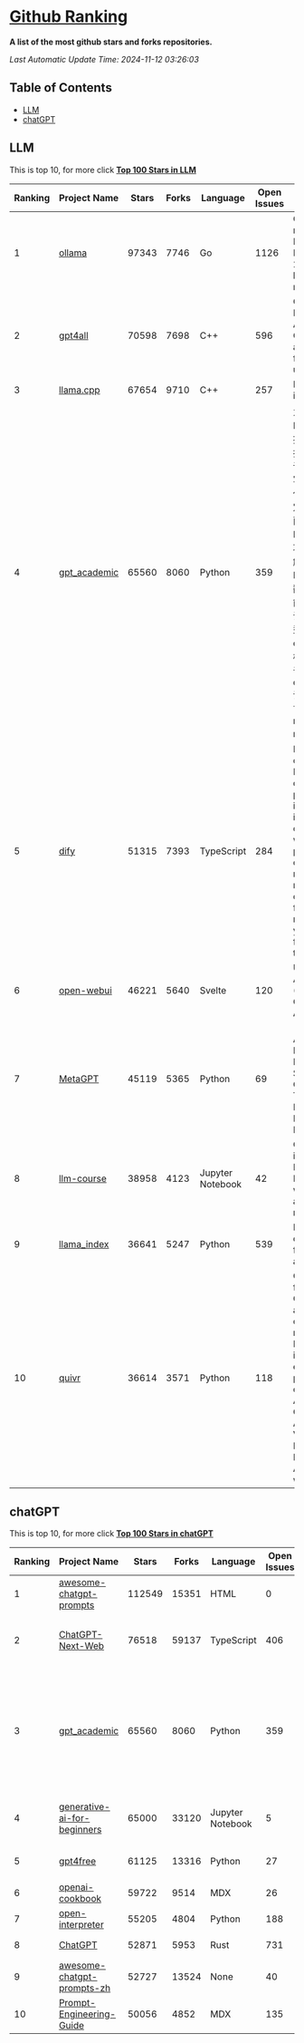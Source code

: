 [Github Ranking](./README.md)
==========

**A list of the most github stars and forks repositories.**

*Last Automatic Update Time: 2024-11-12 03:26:03*

## Table of Contents
 * [LLM](#LLM)
 * [chatGPT](#chatGPT)

## LLM

This is top 10, for more click **[Top 100 Stars in LLM](Top100/LLM.md)**

| Ranking | Project Name | Stars | Forks | Language | Open Issues | Description | Last Commit |
| ------- | ------------ | ----- | ----- | -------- | ----------- | ----------- | ----------- |
| 1 | [ollama](https://github.com/ollama/ollama) | 97343 | 7746 | Go | 1126 | Get up and running with Llama 3.2, Mistral, Gemma 2, and other large language models. | 2024-11-12T01:21:44Z |
| 2 | [gpt4all](https://github.com/nomic-ai/gpt4all) | 70598 | 7698 | C++ | 596 | GPT4All: Run Local LLMs on Any Device. Open-source and available for commercial use. | 2024-11-09T00:20:08Z |
| 3 | [llama.cpp](https://github.com/ggerganov/llama.cpp) | 67654 | 9710 | C++ | 257 | LLM inference in C/C++ | 2024-11-12T01:32:42Z |
| 4 | [gpt_academic](https://github.com/binary-husky/gpt_academic) | 65560 | 8060 | Python | 359 | 为GPT/GLM等LLM大语言模型提供实用化交互接口，特别优化论文阅读/润色/写作体验，模块化设计，支持自定义快捷按钮&函数插件，支持Python和C++等项目剖析&自译解功能，PDF/LaTex论文翻译&总结功能，支持并行问询多种LLM模型，支持chatglm3等本地模型。接入通义千问, deepseekcoder, 讯飞星火, 文心一言, llama2, rwkv, claude2, moss等。 | 2024-11-11T15:59:07Z |
| 5 | [dify](https://github.com/langgenius/dify) | 51315 | 7393 | TypeScript | 284 | Dify is an open-source LLM app development platform. Dify's intuitive interface combines AI workflow, RAG pipeline, agent capabilities, model management, observability features and more, letting you quickly go from prototype to production. | 2024-11-11T16:08:06Z |
| 6 | [open-webui](https://github.com/open-webui/open-webui) | 46221 | 5640 | Svelte | 120 | User-friendly AI Interface (Supports Ollama, OpenAI API, ...) | 2024-11-11T22:11:22Z |
| 7 | [MetaGPT](https://github.com/geekan/MetaGPT) | 45119 | 5365 | Python | 69 | 🌟 The Multi-Agent Framework: First AI Software Company, Towards Natural Language Programming | 2024-11-11T15:05:12Z |
| 8 | [llm-course](https://github.com/mlabonne/llm-course) | 38958 | 4123 | Jupyter Notebook | 42 | Course to get into Large Language Models (LLMs) with roadmaps and Colab notebooks. | 2024-07-28T22:17:43Z |
| 9 | [llama_index](https://github.com/run-llama/llama_index) | 36641 | 5247 | Python | 539 | LlamaIndex is a data framework for your LLM applications | 2024-11-12T03:07:43Z |
| 10 | [quivr](https://github.com/QuivrHQ/quivr) | 36614 | 3571 | Python | 118 | Opiniated RAG for integrating GenAI in your apps 🧠   Focus on your product rather than the RAG. Easy integration in existing products with customisation!  Any LLM: GPT4, Groq, Llama. Any Vectorstore: PGVector, Faiss. Any Files. Anyway you want.  | 2024-11-09T14:34:46Z |


## chatGPT

This is top 10, for more click **[Top 100 Stars in chatGPT](Top100/chatGPT.md)**

| Ranking | Project Name | Stars | Forks | Language | Open Issues | Description | Last Commit |
| ------- | ------------ | ----- | ----- | -------- | ----------- | ----------- | ----------- |
| 1 | [awesome-chatgpt-prompts](https://github.com/f/awesome-chatgpt-prompts) | 112549 | 15351 | HTML | 0 | This repo includes ChatGPT prompt curation to use ChatGPT better. | 2024-11-11T11:38:53Z |
| 2 | [ChatGPT-Next-Web](https://github.com/ChatGPTNextWeb/ChatGPT-Next-Web) | 76518 | 59137 | TypeScript | 406 | A cross-platform ChatGPT/Gemini UI (Web / PWA / Linux / Win / MacOS). 一键拥有你自己的跨平台 ChatGPT/Gemini 应用。 | 2024-11-11T13:00:04Z |
| 3 | [gpt_academic](https://github.com/binary-husky/gpt_academic) | 65560 | 8060 | Python | 359 | 为GPT/GLM等LLM大语言模型提供实用化交互接口，特别优化论文阅读/润色/写作体验，模块化设计，支持自定义快捷按钮&函数插件，支持Python和C++等项目剖析&自译解功能，PDF/LaTex论文翻译&总结功能，支持并行问询多种LLM模型，支持chatglm3等本地模型。接入通义千问, deepseekcoder, 讯飞星火, 文心一言, llama2, rwkv, claude2, moss等。 | 2024-11-11T15:59:07Z |
| 4 | [generative-ai-for-beginners](https://github.com/microsoft/generative-ai-for-beginners) | 65000 | 33120 | Jupyter Notebook | 5 | 21 Lessons, Get Started Building with Generative AI  🔗 https://microsoft.github.io/generative-ai-for-beginners/ | 2024-11-07T14:56:14Z |
| 5 | [gpt4free](https://github.com/xtekky/gpt4free) | 61125 | 13316 | Python | 27 | The official gpt4free repository \| various collection of powerful language models | 2024-10-30T08:59:27Z |
| 6 | [openai-cookbook](https://github.com/openai/openai-cookbook) | 59722 | 9514 | MDX | 26 | Examples and guides for using the OpenAI API | 2024-11-11T17:20:28Z |
| 7 | [open-interpreter](https://github.com/OpenInterpreter/open-interpreter) | 55205 | 4804 | Python | 188 | A natural language interface for computers | 2024-11-11T18:54:03Z |
| 8 | [ChatGPT](https://github.com/lencx/ChatGPT) | 52871 | 5953 | Rust | 731 | 🔮 ChatGPT Desktop Application (Mac, Windows and Linux) | 2024-08-29T17:58:11Z |
| 9 | [awesome-chatgpt-prompts-zh](https://github.com/PlexPt/awesome-chatgpt-prompts-zh) | 52727 | 13524 | None | 40 | ChatGPT 中文调教指南。各种场景使用指南。学习怎么让它听你的话。 | 2024-07-30T11:43:23Z |
| 10 | [Prompt-Engineering-Guide](https://github.com/dair-ai/Prompt-Engineering-Guide) | 50056 | 4852 | MDX | 135 | 🐙 Guides, papers, lecture, notebooks and resources for prompt engineering | 2024-10-28T04:57:30Z |

